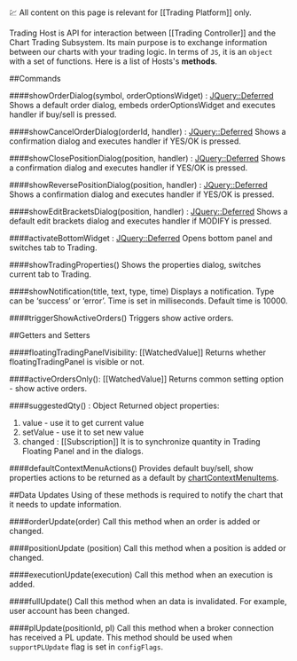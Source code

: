 :chart: All content on this page is relevant for [[Trading Platform]] only.

Trading Host is API for interaction between [[Trading Controller]] and the Chart Trading Subsystem. Its main purpose is to exchange information between our charts with your trading logic. In terms of `JS`, it is an `object` with a set of functions. Here is a list of Hosts's **methods**.

##Commands

####showOrderDialog(symbol, orderOptionsWidget) : [JQuery::Deferred](https://api.jquery.com/category/deferred-object/)
Shows a default order dialog, embeds orderOptionsWidget and executes handler if buy/sell is pressed. 

####showCancelOrderDialog(orderId, handler) : [JQuery::Deferred](https://api.jquery.com/category/deferred-object/)
Shows a confirmation dialog and executes handler if YES/OK is pressed.

####showClosePositionDialog(position, handler) : [JQuery::Deferred](https://api.jquery.com/category/deferred-object/)
Shows a confirmation dialog and executes handler if YES/OK is pressed.

####showReversePositionDialog(position, handler) : [JQuery::Deferred](https://api.jquery.com/category/deferred-object/)
Shows a confirmation dialog and executes handler if YES/OK is pressed.

####showEditBracketsDialog(position, handler) : [JQuery::Deferred](https://api.jquery.com/category/deferred-object/)
Shows a default edit brackets dialog and executes handler if MODIFY is pressed.

####activateBottomWidget : [JQuery::Deferred](https://api.jquery.com/category/deferred-object/)
Opens bottom panel and switches tab to Trading.

####showTradingProperties()
Shows the properties dialog, switches current tab to Trading.

####showNotification(title, text, type, time)
Displays a notification. Type can be ‘success’ or ‘error’. Time is set in milliseconds. Default time is 10000.

####triggerShowActiveOrders()
Triggers show active orders.

##Getters and Setters

####floatingTradingPanelVisibility: [[WatchedValue]]
Returns whether floatingTradingPanel is visible or not.

####activeOrdersOnly(): [[WatchedValue]]
Returns common setting option - show active orders.

####suggestedQty() : Object
Returned object properties:
1. value - use it to get current value
2. setValue - use it to set new value
3. changed : [[Subscription]]
It is to synchronize quantity in Trading Floating Panel and in the dialogs.

####defaultContextMenuActions()
Provides default buy/sell, show properties actions to be returned as a default by [chartContextMenuItems](https://github.com/tradingview/charting_library/wiki/Trading-Controller#chartcontextmenuitems).

##Data Updates
Using of these methods is required to notify the chart that it needs to update information.

####orderUpdate(order)
Call this method when an order is added or changed.

####positionUpdate (position)
Call this method when a position is added or changed.

####executionUpdate(execution)
Call this method when an execution is added.

####fullUpdate()
Call this method when an data is invalidated. For example, user account has been changed.

####plUpdate(positionId, pl)
Call this method when a broker connection has received a PL update. This method should be used when `supportPLUpdate` flag is set in `configFlags`.